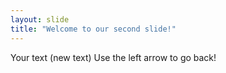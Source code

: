 ```yaml
---
layout: slide
title: "Welcome to our second slide!"
---
```

Your text (new text)
Use the left arrow to go back!
